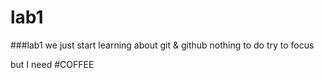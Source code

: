 # lab1

###lab1 we just start learning about git & github
nothing to do 
try to focus

but I need #COFFEE
